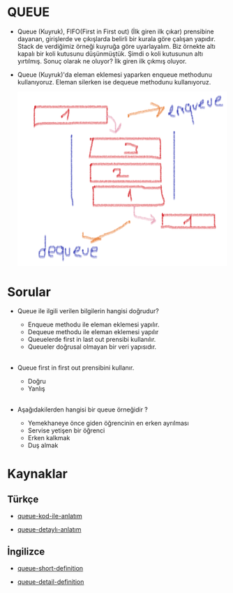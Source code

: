 # QUEUE

- Queue (Kuyruk), FIFO(First in First out) (İlk giren ilk çıkar) prensibine dayanan, girişlerde ve çıkışlarda belirli bir kurala göre çalışan yapıdır. Stack de verdiğimiz örneği kuyruğa göre uyarlayalım. Biz örnekte altı kapalı bir koli kutusunu düşünmüştük. Şimdi o koli kutusunun altı yırtılmış. Sonuç olarak ne oluyor? İlk giren ilk çıkmış oluyor.

- Queue (Kuyruk)'da eleman eklemesi yaparken enqueue methodunu kullanıyoruz. Eleman silerken ise dequeue methodunu kullanıyoruz.

    ![queue-figure](figures/queue.png)

# Sorular

- Queue ile ilgili verilen bilgilerin hangisi doğrudur?
    - Enqueue methodu ile eleman eklemesi yapılır.
    - Dequeue methodu ile eleman eklemesi yapılır
    - Queuelerde first in last out prensibi kullanılır.
    - Queueler doğrusal olmayan bir veri yapısıdır.
<br /> <br />

- Queue first in first out prensibini kullanır.
    - Doğru
    - Yanlış
<br /> <br />

- Aşağıdakilerden hangisi bir queue örneğidir ?
    - Yemekhaneye önce giden öğrencinin en erken ayrılması
    - Servise yetişen bir öğrenci
    - Erken kalkmak
    - Duş almak
# Kaynaklar

## Türkçe
- [queue-kod-ile-anlatım](https://medium.com/@tolgahan.cepel/do%C4%9Frusal-veri-yap%C4%B1lar%C4%B1-4-kuyruk-queue-dcbd07e8ba77)

- [queue-detaylı-anlatım](https://cdn-acikogretim.istanbul.edu.tr/auzefcontent/20_21_Guz/veri_yapilari/7/index.html)

## İngilizce

- [queue-short-definition](https://www.educative.io/edpresso/what-is-a-queue)

- [queue-detail-definition](https://www.studytonight.com/data-structures/queue-data-structure)